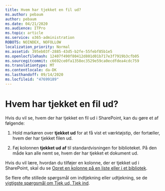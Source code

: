 ```yaml
---
title: Hvem har tjekket en fil ud?
ms.author: pebaum
author: pebaum
ms.date: 04/21/2020
ms.audience: ITPro
ms.topic: article
ms.service: o365-administration
ROBOTS: NOINDEX, NOFOLLOW
localization_priority: Normal
ms.assetid: 395eb03f-2885-43d5-b2fe-55febf85b1e5
ms.openlocfilehash: 12407f490f80412d801d01b717e3f7919b3cfb05
ms.sourcegitcommit: c6692ce0fa1358ec3529e59ca0ecdfdea4cdc759
ms.translationtype: MT
ms.contentlocale: da-DK
ms.lasthandoff: 09/14/2020
ms.locfileid: "47699189"
---
```

# <a name="who-has-a-file-checked-out"></a>Hvem har tjekket en fil ud?

Hvis du vil se, hvem der har tjekket en fil ud i SharePoint, kan du gøre et af følgende:
  
1. Hold markøren over **tjekket ud** for at få vist et værktøjstip, der fortæller, hvem der har tjekket filen ud. 
    
2. Føj kolonnen **tjekket ud af** til standardvisningen for biblioteket. På den måde kan alle nemt se, hvem der har tjekket et dokument ud. 
    
Hvis du vil lære, hvordan du tilføjer en kolonne, der er tjekket ud i SharePoint, skal du se [Opret en kolonne på en liste eller i et bibliotek](https://go.microsoft.com/fwlink/?linkid=2019591). 
  
Se flere ofte stillede spørgsmål om indtjekning eller udtjekning, se de [vigtigste spørgsmål om Tjek ud, Tjek ind](https://go.microsoft.com/fwlink/?linkid=2018786).
  

